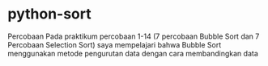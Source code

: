 # python-sort
Percobaan
Pada praktikum percobaan 1-14 (7 percobaan Bubble Sort dan 7 Percobaan Selection Sort) saya mempelajari bahwa Bubble Sort menggunakan metode pengurutan data dengan cara membandingkan data 
